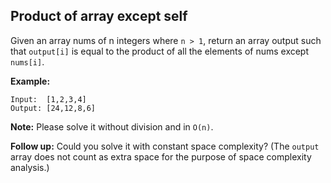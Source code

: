 Product of array except self
----------------------------

Given an array nums of n integers where `n > 1`,  return an array output such that `output[i]` is equal to the product of all the elements of nums except `nums[i]`.

**Example:**
```
Input:  [1,2,3,4]
Output: [24,12,8,6]
```
**Note:** 
Please solve it without division and in `O(n)`.

**Follow up:**
Could you solve it with constant space complexity? (The `output` array does not count as extra space for the purpose of space complexity analysis.)